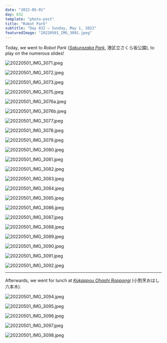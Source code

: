 ```yaml
---
date: "2022-05-01"
day: 832
template: "photo-post"
title: "Robot Park"
subtitle: "Day 832 – Sunday, May 1, 2022"
featuredImage: "20220501_IMG_3091.jpeg"
---
```


Today, we went to _Robot Park_ (_<a href="https://goo.gl/maps/DocfYvnEBeeafDGt7">Sakurazaka Park</a>_, 港区立さくら坂公園), to play on the numerous slides!

![20220501_IMG_3071.jpeg](20220501_IMG_3071.jpeg)

![20220501_IMG_3072.jpeg](20220501_IMG_3072.jpeg)

![20220501_IMG_3073.jpeg](20220501_IMG_3073.jpeg)

![20220501_IMG_3075.jpeg](20220501_IMG_3075.jpeg)

![20220501_IMG_3076a.jpeg](20220501_IMG_3076a.jpeg)

![20220501_IMG_3076b.jpeg](20220501_IMG_3076b.jpeg)

![20220501_IMG_3077.jpeg](20220501_IMG_3077.jpeg)

![20220501_IMG_3078.jpeg](20220501_IMG_3078.jpeg)

![20220501_IMG_3079.jpeg](20220501_IMG_3079.jpeg)

![20220501_IMG_3080.jpeg](20220501_IMG_3080.jpeg)

![20220501_IMG_3081.jpeg](20220501_IMG_3081.jpeg)

![20220501_IMG_3082.jpeg](20220501_IMG_3082.jpeg)

![20220501_IMG_3083.jpeg](20220501_IMG_3083.jpeg)

![20220501_IMG_3084.jpeg](20220501_IMG_3084.jpeg)

![20220501_IMG_3085.jpeg](20220501_IMG_3085.jpeg)

![20220501_IMG_3086.jpeg](20220501_IMG_3086.jpeg)

![20220501_IMG_3087.jpeg](20220501_IMG_3087.jpeg)

![20220501_IMG_3088.jpeg](20220501_IMG_3088.jpeg)

![20220501_IMG_3089.jpeg](20220501_IMG_3089.jpeg)

![20220501_IMG_3090.jpeg](20220501_IMG_3090.jpeg)

![20220501_IMG_3091.jpeg](20220501_IMG_3091.jpeg)

![20220501_IMG_3092.jpeg](20220501_IMG_3092.jpeg)

<hr />

Afterwards, we went for lunch at _<a href="https://goo.gl/maps/ccSNdd6bNwQso67U9">Kokappou Ohashi Roppongi</a>_ (小割烹おはし 六本木).

![20220501_IMG_3094.jpeg](20220501_IMG_3094.jpeg)

![20220501_IMG_3095.jpeg](20220501_IMG_3095.jpeg)

![20220501_IMG_3096.jpeg](20220501_IMG_3096.jpeg)

![20220501_IMG_3097.jpeg](20220501_IMG_3097.jpeg)

![20220501_IMG_3098.jpeg](20220501_IMG_3098.jpeg)
